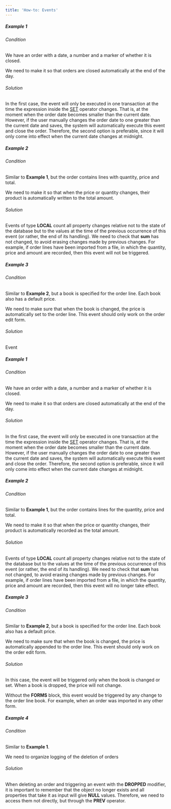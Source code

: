 ```yaml
---
title: 'How-to: Events'
---
```


##### Example 1

###### Condition

We have an order with a date, a number and a marker of whether it is closed.


We need to make it so that orders are closed automatically at the end of the day.

###### Solution


In the first case, the event will only be executed in one transaction at the time the expression inside the [SET](Change_operators_SET_CHANGED_....md) operator changes. That is, at the moment when the order date becomes smaller than the current date. However, if the user manually changes the order date to one greater than the current date and saves, the system will automatically execute this event and close the order. Therefore, the second option is preferable, since it will only come into effect when the current date changes at midnight.

##### Example 2

###### Condition

Similar to **Example 1**, but the order contains lines with quantity, price and total.


We need to make it so that when the price or quantity changes, their product is automatically written to the total amount.

###### Solution


Events of type **LOCAL** count all property changes relative not to the state of the database but to the values at the time of the previous occurrence of this event (or rather, the end of its handling). We need to check that **sum** has not changed, to avoid erasing changes made by previous changes. For example, if order lines have been imported from a file, in which the quantity, price and amount are recorded, then this event will not be triggered.

##### Example 3

###### Condition

Similar to **Example 2**, but a book is specified for the order line. Each book also has a default price.


We need to make sure that when the book is changed, the price is automatically set to the order line. This event should only work on the order edit form.

###### Solution


Event

##### Example 1

###### Condition

We have an order with a date, a number and a marker of whether it is closed.


We need to make it so that orders are closed automatically at the end of the day.

###### Solution


In the first case, the event will only be executed in one transaction at the time the expression inside the [SET](Change_operators_SET_CHANGED_....md) operator changes. That is, at the moment when the order date becomes smaller than the current date. However, if the user manually changes the order date to one greater than the current date and saves, the system will automatically execute this event and close the order. Therefore, the second option is preferable, since it will only come into effect when the current date changes at midnight.

##### Example 2

###### Condition

Similar to **Example 1**, but the order contains lines for the quantity, price and total.


We need to make it so that when the price or quantity changes, their product is automatically recorded as the total amount.

###### Solution


Events of type **LOCAL** count all property changes relative not to the state of the database but to the values at the time of the previous occurrence of this event (or rather, the end of its handling). We need to check that **sum** has not changed, to avoid erasing changes made by previous changes. For example, if order lines have been imported from a file, in which the quantity, price and amount are recorded, then this event will no longer take effect.

##### Example 3

###### Condition

Similar to **Example 2**, but a book is specified for the order line. Each book also has a default price.


We need to make sure that when the book is changed, the price is automatically appended to the order line. This event should only work on the order edit form.

###### Solution


In this case, the event will be triggered only when the book is changed or set. When a book is dropped, the price will not change.

Without the **FORMS** block, this event would be triggered by any change to the order line book. For example, when an order was imported in any other form.

##### Example 4

###### Condition

Similar to **Example 1**.

We need to organize logging of the deletion of orders

###### Solution


When deleting an order and triggering an event with the **DROPPED** modifier, it is important to remember that the object no longer exists and all properties that take it as input will give **NULL** values. Therefore, we need to access them not directly, but through the **PREV** operator.
